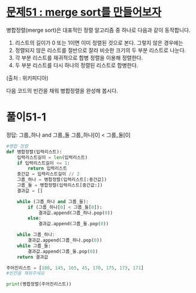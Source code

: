 # [문제51 : merge sort를 만들어보자](https://www.notion.so/51-merge-sort-b044bcfff234468e8bb1297b4b525997)

병합정렬(merge sort)은 대표적인 정렬 알고리즘 중 하나로 다음과 같이 동작합니다.

1. 리스트의 길이가 0 또는 1이면 이미 정렬된 것으로 본다. 그렇지 않은 경우에는
2. 정렬되지 않은 리스트를 절반으로 잘라 비슷한 크기의 두 부분 리스트로 나눈다.
3. 각 부분 리스트를 재귀적으로 합병 정렬을 이용해 정렬한다.
4. 두 부분 리스트를 다시 하나의 정렬된 리스트로 합병한다.

(출처 : 위키피디아)

다음 코드의 빈칸을 채워 병합정렬을 완성해 봅시다.

# 풀이51-1

정답:
    그룹_하나 and 그룹_둘
    그룹_하나[0] < 그룹_둘[0]

```python
#병합 정렬
def 병합정렬(입력리스트):
    입력리스트길이 = len(입력리스트)
    if 입력리스트길이 <= 1:
        return 입력리스트
    중간값 = 입력리스트길이 // 2
    그룹_하나 = 병합정렬(입력리스트[:중간값])
    그룹_둘 = 병합정렬(입력리스트[중간값:])
    결과값 = []

    while (그룹_하나 and 그룹_둘):
        if (그룹_하나[0] < 그룹_둘[0]):
            결과값.append(그룹_하나.pop(0))
        else:
            결과값.append(그룹_둘.pop(0))

    while 그룹_하나:
        결과값.append(그룹_하나.pop(0))
    while 그룹_둘:
        결과값.append(그룹_둘.pop(0))
    return 결과값

주어진리스트 = [180, 145, 165, 45, 170, 175, 173, 171]
#빈칸을 채워주세요

print(병합정렬(주어진리스트))
```